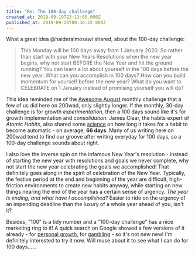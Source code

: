 ```yaml
---
title: "Re: The 100-day challenge"
created_at: 2019-09-19T23:13:05.000Z
published_at: 2019-09-20T00:30:22.000Z
---
```

What a great idea @haideralmosawi shared, about the 100-day challenge: 

  

> This Monday will be 100 days away from 1 January 2020. So rather than start with your New Years Resolutions when the new year begins, why not start BEFORE the New Year and hit the ground running? You can learn a lot about yourself in the 100 days before the new year. What can you accomplish in 100 days? How can you build momentum for yourself before the new year? What do you want to CELEBRATE on 1 January instead of promising yourself you will do? 

  

This idea reminded me of the [Awesome August](https://200wordsaday.com/search?category=awesomeaugust) monthly challenge that a few of us did here on 200wad, only slightly longer. If the monthly, 30-day challenge is for growth _experimentation_, then a 100 days sound like it's for growth implementation and _consolidation_. James Clear, the habits expert of _Atomic Habits_, also shared some [science](https://jamesclear.com/new-habit) on how long it takes for a habit to become automatic - on average, **66 days**. Many of us writing here on 200wad tend to find our groove after writing everyday for 100 days, so a 100-day challenge sounds about right. 

  

I also love the inverse spin on the infamous New Year's resolution - instead of starting the new year with resolutions and goals we never complete, why not start the new year celebrating the goals we accomplished! That definitely goes along in the spirit of celebration of the New Year. Typically, the festive period at the end and beginning of the year are difficult, high-friction environments to create new habits anyway, while starting on new things nearing the end of the year has a certain sense of urgency. _The year is ending, and what have I accomplished?_ Easier to ride on the urgency of an impending deadline than the luxury of a whole year ahead of you, isn't it?

  

Besides, "100" is a tidy number and a "100-day challenge" has a nice marketing ring to it! A quick search on Google showed a few versions of it already - for [personal growth](https://www.100daychallenge.com/faq/), for [gambling](https://100dc.com.au/) - so it's not _new_ new! I'm definitely interested to try it now. Will muse about it to see what I can do for 100 days......
